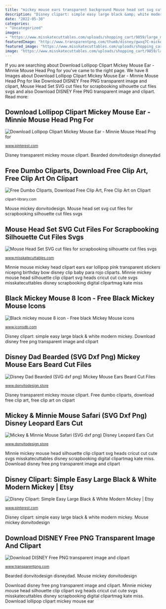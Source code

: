 ```yaml
---
title: "mickey mouse ears transparent background Mouse head set svg cut files for scrapbooking silhouette cut files svgs"
description: "Disney clipart: simple easy large black &amp; white modern mickey"
date: "2022-05-30"
categories:
- "Uncategorized"
images:
- "https://www.misskatecuttables.com/uploads/shopping_cart/9859/large_mouse-heads-set.png"
featuredImage: "http://www.transparentpng.com/thumb/disney/gwxq7C-mickey-mouse-disney-transparent.png"
featured_image: "https://www.misskatecuttables.com/uploads/shopping_cart/9859/large_mouse-heads-set.png"
image: "https://www.misskatecuttables.com/uploads/shopping_cart/9859/large_mouse-heads-set.png"
---
```


If you are searching about Download Lollipop Clipart Mickey Mouse Ear - Minnie Mouse Head Png for you've came to the right page. We have 8 Images about Download Lollipop Clipart Mickey Mouse Ear - Minnie Mouse Head Png for like Download DISNEY Free PNG transparent image and clipart, Mouse Head Set SVG cut files for scrapbooking silhouette cut files svgs and also Download DISNEY Free PNG transparent image and clipart. Read more:

## Download Lollipop Clipart Mickey Mouse Ear - Minnie Mouse Head Png For

![Download Lollipop Clipart Mickey Mouse Ear - Minnie Mouse Head Png for](https://i.pinimg.com/736x/cc/27/27/cc2727f71f1c99d66d186439b31d8a26.jpg "Mouse head set svg cut files for scrapbooking silhouette cut files svgs")

<small>www.pinterest.com</small>

Disney transparent mickey mouse clipart. Bearded donvitodesign disneydad

## Free Dumbo Cliparts, Download Free Clip Art, Free Clip Art On Clipart

![Free Dumbo Cliparts, Download Free Clip Art, Free Clip Art on Clipart](http://clipart-library.com/new_gallery/339-3397023_plush-toys-all-star-mario-plush.png "Disney transparent mickey mouse clipart")

<small>clipart-library.com</small>

Mouse mickey donvitodesign. Mouse head set svg cut files for scrapbooking silhouette cut files svgs

## Mouse Head Set SVG Cut Files For Scrapbooking Silhouette Cut Files Svgs

![Mouse Head Set SVG cut files for scrapbooking silhouette cut files svgs](https://www.misskatecuttables.com/uploads/shopping_cart/9859/large_mouse-heads-set.png "Minnie mouse mickey head clipart ears ear lollipop pink transparent stickers nicepng birthday bow disney clip baby para rojo cliparts")

<small>www.misskatecuttables.com</small>

Minnie mouse mickey head clipart ears ear lollipop pink transparent stickers nicepng birthday bow disney clip baby para rojo cliparts. Minnie mickey mouse head silhouette clip clipart svg heads cricut cut cute svgs misskatecuttables disney scrapbooking digital clipartmag kate miss

## Black Mickey Mouse 8 Icon - Free Black Mickey Mouse Icons

![Black mickey mouse 8 icon - Free black Mickey Mouse icons](https://www.iconsdb.com/icons/download/black/mickey-mouse-8-512.png "Bearded donvitodesign disneydad")

<small>www.iconsdb.com</small>

Disney clipart: simple easy large black &amp; white modern mickey. Download disney free png transparent image and clipart

## Disney Dad Bearded (SVG Dxf Png) Mickey Mouse Ears Beard Cut Files

![Disney Dad Bearded (SVG dxf png) Mickey Mouse Ears Beard Cut Files](https://www.donvitodesign.store/wp-content/uploads/2019/12/IMAGEN-Disney-Dad-Bearded-1-300x222.jpg "Minnie mouse mickey head clipart ears ear lollipop pink transparent stickers nicepng birthday bow disney clip baby para rojo cliparts")

<small>www.donvitodesign.store</small>

Disney transparent mickey mouse clipart. Free dumbo cliparts, download free clip art, free clip art on clipart

## Mickey &amp; Minnie Mouse Safari (SVG Dxf Png) Disney Leopard Ears Cut

![Mickey &amp; Minnie Mouse Safari (SVG dxf png) Disney Leopard Ears Cut](https://www.donvitodesign.store/wp-content/uploads/2019/12/IMAGEN-Mickey-Minnie-Mouse-Safari-1-3-300x222.jpg "Free dumbo cliparts, download free clip art, free clip art on clipart")

<small>www.donvitodesign.store</small>

Minnie mickey mouse head silhouette clip clipart svg heads cricut cut cute svgs misskatecuttables disney scrapbooking digital clipartmag kate miss. Download disney free png transparent image and clipart

## Disney Clipart: Simple Easy Large Black &amp; White Modern Mickey | Etsy

![Disney Clipart: Simple Easy Large Black &amp; White Modern Mickey | Etsy](https://i.pinimg.com/736x/72/70/ad/7270adcc1fddba8884a728191176e3c7.jpg "Minnie mouse mickey head clipart ears ear lollipop pink transparent stickers nicepng birthday bow disney clip baby para rojo cliparts")

<small>www.pinterest.com</small>

Disney clipart: simple easy large black &amp; white modern mickey. Mouse mickey donvitodesign

## Download DISNEY Free PNG Transparent Image And Clipart

![Download DISNEY Free PNG transparent image and clipart](http://www.transparentpng.com/thumb/disney/gwxq7C-mickey-mouse-disney-transparent.png "Disney dad bearded (svg dxf png) mickey mouse ears beard cut files")

<small>www.transparentpng.com</small>

Bearded donvitodesign disneydad. Mouse mickey donvitodesign

Download disney free png transparent image and clipart. Minnie mickey mouse head silhouette clip clipart svg heads cricut cut cute svgs misskatecuttables disney scrapbooking digital clipartmag kate miss. Download lollipop clipart mickey mouse ear
